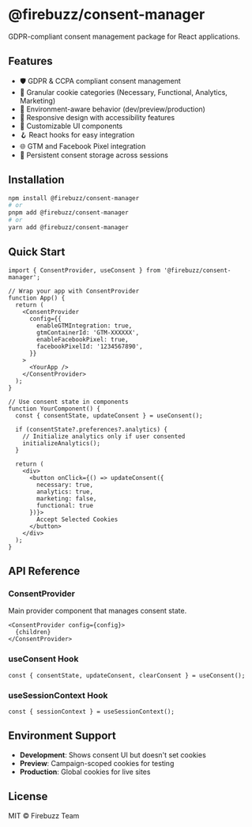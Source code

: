 # @firebuzz/consent-manager

GDPR-compliant consent management package for React applications.

## Features

- 🛡️ GDPR & CCPA compliant consent management
- 🎯 Granular cookie categories (Necessary, Functional, Analytics, Marketing)
- 🔄 Environment-aware behavior (dev/preview/production)
- 📱 Responsive design with accessibility features
- 🎨 Customizable UI components
- 🪝 React hooks for easy integration
- 🌐 GTM and Facebook Pixel integration
- 💾 Persistent consent storage across sessions

## Installation

```bash
npm install @firebuzz/consent-manager
# or
pnpm add @firebuzz/consent-manager
# or
yarn add @firebuzz/consent-manager
```

## Quick Start

```tsx
import { ConsentProvider, useConsent } from '@firebuzz/consent-manager';

// Wrap your app with ConsentProvider
function App() {
  return (
    <ConsentProvider
      config={{
        enableGTMIntegration: true,
        gtmContainerId: 'GTM-XXXXXX',
        enableFacebookPixel: true,
        facebookPixelId: '1234567890',
      }}
    >
      <YourApp />
    </ConsentProvider>
  );
}

// Use consent state in components
function YourComponent() {
  const { consentState, updateConsent } = useConsent();
  
  if (consentState?.preferences?.analytics) {
    // Initialize analytics only if user consented
    initializeAnalytics();
  }

  return (
    <div>
      <button onClick={() => updateConsent({ 
        necessary: true, 
        analytics: true, 
        marketing: false, 
        functional: true 
      })}>
        Accept Selected Cookies
      </button>
    </div>
  );
}
```

## API Reference

### ConsentProvider

Main provider component that manages consent state.

```tsx
<ConsentProvider config={config}>
  {children}
</ConsentProvider>
```

### useConsent Hook

```tsx
const { consentState, updateConsent, clearConsent } = useConsent();
```

### useSessionContext Hook

```tsx
const { sessionContext } = useSessionContext();
```

## Environment Support

- **Development**: Shows consent UI but doesn't set cookies
- **Preview**: Campaign-scoped cookies for testing
- **Production**: Global cookies for live sites

## License

MIT © Firebuzz Team